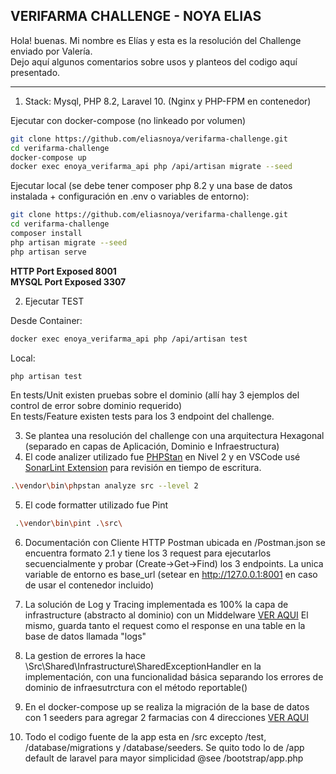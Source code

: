 ## VERIFARMA CHALLENGE - NOYA ELIAS

Hola! buenas. Mi nombre es Elías y esta es la resolución del Challenge enviado por Valería.
<br/>
Dejo aquí algunos comentarios sobre usos y planteos del codigo aquí presentado.

<hr/>

1. Stack: Mysql, PHP 8.2, Laravel 10. (Nginx y PHP-FPM en contenedor)

Ejecutar con docker-compose (no linkeado por volumen)

```bash
git clone https://github.com/eliasnoya/verifarma-challenge.git
cd verifarma-challenge
docker-compose up
docker exec enoya_verifarma_api php /api/artisan migrate --seed
```

Ejecutar local (se debe tener composer php 8.2 y una base de datos instalada + configuración en .env o variables de entorno):

```bash
git clone https://github.com/eliasnoya/verifarma-challenge.git
cd verifarma-challenge
composer install
php artisan migrate --seed
php artisan serve
```

<b>HTTP Port Exposed 8001</b>
<br/>
<b>MYSQL Port Exposed 3307</b>

2. Ejecutar TEST

Desde Container:

```bash
docker exec enoya_verifarma_api php /api/artisan test
```

Local:

```bash
php artisan test
```

En tests/Unit existen pruebas sobre el dominio (allí hay 3 ejemplos del control de error sobre dominio requerido)
<br/>
En tests/Feature existen tests para los 3 endpoint del challenge.

3. Se plantea una resolución del challenge con una arquitectura Hexagonal (separado en capas de Aplicación, Dominio e Infraestructura)
4. El code analizer utilizado fue [PHPStan](https://phpstan.org/) en Nivel 2 y en VSCode usé [SonarLint Extension](https://marketplace.visualstudio.com/items?itemName=SonarSource.sonarlint-vscode) para revisión en tiempo de escritura.

```bash
.\vendor\bin\phpstan analyze src --level 2
```

5. El code formatter utilizado fue Pint

```bash
 .\vendor\bin\pint .\src\
```

6. Documentación con Cliente HTTP Postman ubicada en <root>/Postman.json se encuentra formato 2.1 y tiene los 3 request para ejecutarlos secuencialmente y probar (Create->Get->Find) los 3 endpoints. La unica variable de entorno es base_url (setear en http://127.0.0.1:8001 en caso de usar el contenedor incluido)  
   

7. La solución de Log y Tracing implementada es 100% la capa de infrastructure (abstracto al dominio) con un Middelware
   [VER AQUI](https://github.com/eliasnoya/verifarma-challenge/blob/main/src/Shared/Infrastructure/Middleware/HttpLoggerMiddleware.php)
   El mismo, guarda tanto el request como el response en una table en la base de datos llamada "logs"

8. La gestion de errores la hace \Src\Shared\Infrastructure\SharedExceptionHandler en la implementación, con una funcionalidad básica separando los errores de dominio de infraesutrctura con el método reportable()

9. En el docker-compose up se realiza la migración de la base de datos con 1 seeders para agregar 2 farmacias con 4 direcciones
   [VER AQUI](https://github.com/eliasnoya/verifarma-challenge/blob/main/database/seeders/DatabaseSeeder.php)

10. Todo el codigo fuente de la app esta en /src excepto /test, /database/migrations y /database/seeders.
    Se quito todo lo de /app default de laravel para mayor simplicidad
    @see /bootstrap/app.php
